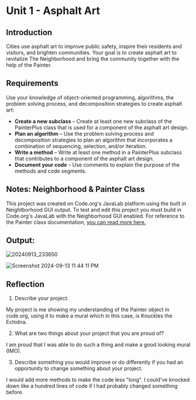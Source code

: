 # Unit 1 - Asphalt Art

## Introduction

Cities use asphalt art to improve public safety, inspire their residents and visitors, and brighten communities. Your goal is to create asphalt art to revitalize The Neighborhood and bring the community together with the help of the Painter.

## Requirements

Use your knowledge of object-oriented programming, algorithms, the problem solving process, and decomposition strategies to create asphalt art:
- **Create a new subclass** – Create at least one new subclass of the PainterPlus class that is used for a component of the asphalt art design.
- **Plan an algorithm** – Use the problem solving process and decomposition strategies to plan an algorithm that incorporates a combination of sequencing, selection, and/or iteration.
- **Write a method** – Write at least one method in a PainterPlus subclass that contributes to a component of the asphalt art design.
- **Document your code** – Use comments to explain the purpose of the methods and code segments.

## Notes: Neighborhood & Painter Class

This project was created on Code.org's JavaLab platform using the built in Neightborhood GUI output. To test and edit this project you must build in Code.org's JavaLab with the Neighborhood GUI enabled. For reference to the Painter class documentation, [you can read more here.](https://studio.code.org/docs/ide/javalab/classes/Painter)

## Output:

![20240913_233650](https://github.com/user-attachments/assets/e5b9d817-8d54-4cf4-8f39-2dc5fdf8f1ba)

![Screenshot 2024-09-13 11 44 11 PM](https://github.com/user-attachments/assets/72cc073e-f092-43e2-9021-b13276f47356)


## Reflection

1. Describe your project.

My project is me showing my understanding of the Painter object in code.org, using it to make a mural which in this case, is Knuckles the Echidna.

2. What are two things about your project that you are proud of?

I am proud that I was able to do such a thing and make a good looking mural (IMO).

3. Describe something you would improve or do differently if you had an opportunity to change something about your project.

I would add more methods to make the code less "long". I could've knocked down like a hundred lines of code if I had probably changed something before.
